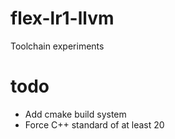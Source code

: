# flex-lr1-llvm
Toolchain experiments
# todo
- Add cmake build system
- Force C++ standard of at least 20
